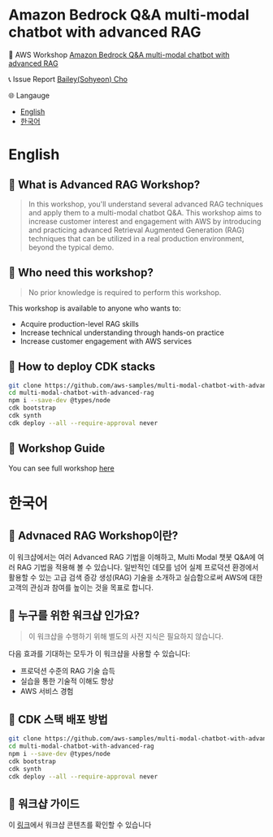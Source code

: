 # Amazon Bedrock Q&A multi-modal chatbot with advanced RAG

:link: AWS Workshop [Amazon Bedrock Q&A multi-modal chatbot with advanced RAG](https://studio.us-east-1.prod.workshops.aws/workshops/public/a372f3ed-e99d-4c95-93b5-ee666375a387)

:telephone_receiver: Issue Report [Bailey(Sohyeon) Cho](https://www.linkedin.com/in/csbailey/)

:globe_with_meridians: Langauge
* [English](English)
* [한국어](한국어)

# English
## :mega: What is Advanced RAG Workshop?
> In this workshop, you'll understand several advanced RAG techniques and apply them to a multi-modal chatbot Q&A. This workshop aims to increase customer interest and engagement with AWS by introducing and practicing advanced Retrieval Augmented Generation (RAG) techniques that can be utilized in a real production environment, beyond the typical demo.

## :mega: Who need this workshop?
> No prior knowledge is required to perform this workshop.

This workshop is available to anyone who wants to:
* Acquire production-level RAG skills
* Increase technical understanding through hands-on practice
* Increase customer engagement with AWS services 

## :mega: How to deploy CDK stacks
```bash
git clone https://github.com/aws-samples/multi-modal-chatbot-with-advanced-rag.git
cd multi-modal-chatbot-with-advanced-rag
npm i --save-dev @types/node
cdk bootstrap
cdk synth
cdk deploy --all --require-approval never
```

## :mega: Workshop Guide
You can see full workshop [here](https://catalog.us-east-1.prod.workshops.aws/workshops/a372f3ed-e99d-4c95-93b5-ee666375a387)

# 한국어

## :mega: Advnaced RAG Workshop이란?
이 워크샵에서는 여러 Advanced RAG 기법을 이해하고, Multi Modal 챗봇 Q&A에 여러 RAG 기법을 적용해 볼 수 있습니다. 일반적인 데모를 넘어 실제 프로덕션 환경에서 활용할 수 있는 고급 검색 증강 생성(RAG) 기술을 소개하고 실습함으로써 AWS에 대한 고객의 관심과 참여를 높이는 것을 목표로 합니다.

## :mega: 누구를 위한 워크샵 인가요?
> 이 워크샵을 수행하기 위해 별도의 사전 지식은 필요하지 않습니다.

다음 효과를 기대하는 모두가 이 워크샵을 사용할 수 있습니다:
* 프로덕션 수준의 RAG 기술 습득
* 실습을 통한 기술적 이해도 향상
* AWS 서비스 경험

## :mega: CDK 스택 배포 방법
```bash
git clone https://github.com/aws-samples/multi-modal-chatbot-with-advanced-rag.git
cd multi-modal-chatbot-with-advanced-rag
npm i --save-dev @types/node
cdk bootstrap
cdk synth
cdk deploy --all --require-approval never
```

## :mega: 워크샵 가이드
이 [링크](https://catalog.us-east-1.prod.workshops.aws/workshops/a372f3ed-e99d-4c95-93b5-ee666375a387/ko-KR)에서 워크샵 콘텐츠를 확인할 수 있습니다
